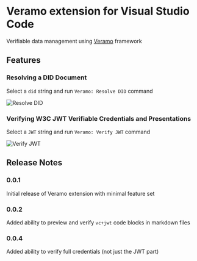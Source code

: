 # Veramo extension for Visual Studio Code

Verifiable data management using [Veramo](https://veramo.io) framework

## Features

### Resolving a DID Document 

Select a `did` string and run `Veramo: Resolve DID` command

![Resolve DID](images/resolve-did.gif)

### Verifying W3C JWT Verifiable Credentials and Presentations

Select a `JWT` string and run `Veramo: Verify JWT` command

![Verify JWT](images/verify-jwt.gif)


## Release Notes

### 0.0.1

Initial release of Veramo extension with minimal feature set

### 0.0.2

Added ability to preview and verify `vc+jwt` code blocks in markdown files

### 0.0.4

Added ability to verify full credentials (not just the JWT part)
